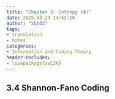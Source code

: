 ```yaml
---
title: "Chapter 3: Entropy (4)"
date: 2025-03-24 14:52:10
author: "xht03"
tags:
- translation
- notes
categories:
- Information and Coding Theory
header-includes:
- \usepackage{xeCJK}
---
```


## 3.4 Shannon-Fano Coding